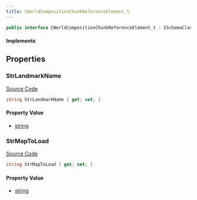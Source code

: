 ```yaml
---
title: CWorldCompositionChunkReferenceElement_t
---
```


```csharp
public interface CWorldCompositionChunkReferenceElement_t : ISchemaClass<CWorldCompositionChunkReferenceElement_t>, ISchemaField, ISchemaClass, INativeHandle
```

#### Implements

## Properties

### StrLandmarkName

[Source Code](https://github.com/swiftly-solution/swiftlys2/blob/beta/managed/src/SwiftlyS2.Generated/Schemas/Interfaces/CWorldCompositionChunkReferenceElement_t.cs#L18)

```csharp
string StrLandmarkName { get; set; }
```

#### Property Value

- [string](https://learn.microsoft.com/dotnet/api/system.string)

### StrMapToLoad

[Source Code](https://github.com/swiftly-solution/swiftlys2/blob/beta/managed/src/SwiftlyS2.Generated/Schemas/Interfaces/CWorldCompositionChunkReferenceElement_t.cs#L16)

```csharp
string StrMapToLoad { get; set; }
```

#### Property Value

- [string](https://learn.microsoft.com/dotnet/api/system.string)

